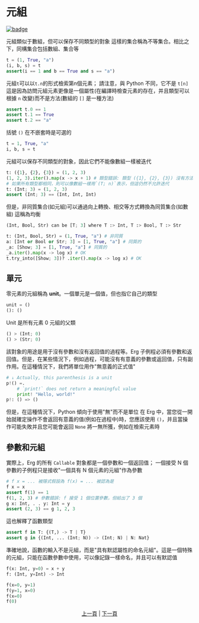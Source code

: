# 元組

[![badge](https://img.shields.io/endpoint.svg?url=https%3A%2F%2Fgezf7g7pd5.execute-api.ap-northeast-1.amazonaws.com%2Fdefault%2Fsource_up_to_date%3Fowner%3Derg-lang%26repos%3Derg%26ref%3Dmain%26path%3Ddoc/EN/syntax/11_tuple.md%26commit_hash%3D51de3c9d5a9074241f55c043b9951b384836b258)](https://gezf7g7pd5.execute-api.ap-northeast-1.amazonaws.com/default/source_up_to_date?owner=erg-lang&repos=erg&ref=main&path=doc/EN/syntax/11_tuple.md&commit_hash=51de3c9d5a9074241f55c043b9951b384836b258)

元組類似于數組，但可以保存不同類型的對象
這樣的集合稱為不等集合。相比之下，同構集合包括數組、集合等

```python
t = (1, True, "a")
(i, b, s) = t
assert(i == 1 and b == True and s == "a")
```

元組`t`可以以`t.n`的形式檢索第n個元素； 請注意，與 Python 不同，它不是 `t[n]`
這是因為訪問元組元素更像是一個屬性(在編譯時檢查元素的存在，并且類型可以根據 `n` 改變)而不是方法(數組的 `[]` 是一種方法)

```python
assert t.0 == 1
assert t.1 == True
assert t.2 == "a"
```

括號 `()` 在不嵌套時是可選的

```python
t = 1, True, "a"
i, b, s = t
```

元組可以保存不同類型的對象，因此它們不能像數組一樣被迭代

```python
t: ({1}, {2}, {3}) = (1, 2, 3)
(1, 2, 3).iter().map(x -> x + 1) # 類型錯誤: 類型 ({1}, {2}, {3}) 沒有方法 `.iter()`
# 如果所有類型都相同，則可以像數組一樣用`(T; n)`表示，但這仍然不允許迭代
t: (Int; 3) = (1, 2, 3)
assert (Int; 3) == (Int, Int, Int)
```

但是，非同質集合(如元組)可以通過向上轉換、相交等方式轉換為同質集合(如數組)
這稱為均衡

```python
(Int, Bool, Str) can be [T; 3] where T :> Int, T :> Bool, T :> Str
```

```python
t: (Int, Bool, Str) = (1, True, "a") # 非同質
a: [Int or Bool or Str; 3] = [1, True, "a"] # 同質的
_a: [Show; 3] = [1, True, "a"] # 同質的
_a.iter().map(x -> log x) # OK
t.try_into([Show; 3])? .iter().map(x -> log x) # OK
```

## 單元

零元素的元組稱為 __unit__。一個單元是一個值，但也指它自己的類型

```python
unit = ()
(): ()
```

Unit 是所有元素 0 元組的父類

```python
() > (Int; 0)
() > (Str; 0)
```

該對象的用途是用于沒有參數和沒有返回值的過程等。Erg 子例程必須有參數和返回值。但是，在某些情況下，例如過程，可能沒有有意義的參數或返回值，只有副作用。在這種情況下，我們將單位用作"無意義的正式值"

```python
# ↓ Actually, this parenthesis is a unit
p!() =.
    # `print!` does not return a meaningful value
    print! "Hello, world!"
p!: () => ()
```

但是，在這種情況下，Python 傾向于使用"無"而不是單位
在 Erg 中，當您從一開始就確定操作不會返回有意義的值(例如在過程中)時，您應該使用 `()`，并且當操作可能失敗并且您可能會返回 `None` 將一無所獲，例如在檢索元素時

## 參數和元組

實際上，Erg 的所有 `Callable` 對象都是一個參數和一個返回值； 一個接受 N 個參數的子例程只是接收"一個具有 N 個元素的元組"作為參數

```python
# f x = ... 被隱式假設為 f(x) = ... 被認為是
f x = x
assert f(1) == 1
f(1, 2, 3) # 參數錯誤: f 接受 1 個位置參數，但給出了 3 個
g x: Int, . . y: Int = y
assert (2, 3) == g 1, 2, 3
```

這也解釋了函數類型

```python
assert f in T: {(T,) -> T | T}
assert g in {(Int, ... (Int; N)) -> (Int; N) | N: Nat}
```

準確地說，函數的輸入不是元組，而是"具有默認屬性的命名元組"。這是一個特殊的元組，只能在函數參數中使用，可以像記錄一樣命名，并且可以有默認值

```python
f(x: Int, y=0) = x + y
f: (Int, y=Int) -> Int

f(x=0, y=1)
f(y=1, x=0)
f(x=0)
f(0)
```

<p align='center'>
    <a href='./10_array.md'>上一頁</a> | <a href='./12_dict.md'>下一頁</a>
</p>
